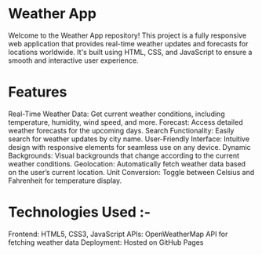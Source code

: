# Weather App
Welcome to the Weather App repository! This project is a fully responsive web application that provides real-time weather updates and forecasts for locations worldwide. It's built using HTML, CSS, and JavaScript to ensure a smooth and interactive user experience.

<h1>Features</h1>
Real-Time Weather Data: Get current weather conditions, including temperature, humidity, wind speed, and more.
Forecast: Access detailed weather forecasts for the upcoming days.
Search Functionality: Easily search for weather updates by city name.
User-Friendly Interface: Intuitive design with responsive elements for seamless use on any device.
Dynamic Backgrounds: Visual backgrounds that change according to the current weather conditions.
Geolocation: Automatically fetch weather data based on the user’s current location.
Unit Conversion: Toggle between Celsius and Fahrenheit for temperature display.

<h1> Technologies Used :- </h1>
Frontend: HTML5, CSS3, JavaScript
APIs: OpenWeatherMap API for fetching weather data
Deployment: Hosted on GitHub Pages
